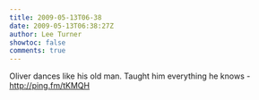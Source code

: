 ```yaml
---
title: 2009-05-13T06-38
date: 2009-05-13T06:38:27Z
author: Lee Turner
showtoc: false
comments: true
---
```


Oliver dances like his old man.  Taught him everything he knows - http://ping.fm/tKMQH

